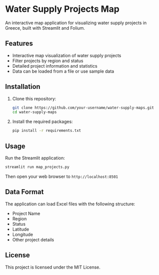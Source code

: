 # Water Supply Projects Map

An interactive map application for visualizing water supply projects in Greece, built with Streamlit and Folium.

## Features

- Interactive map visualization of water supply projects
- Filter projects by region and status
- Detailed project information and statistics
- Data can be loaded from a file or use sample data

## Installation

1. Clone this repository:
   ```bash
   git clone https://github.com/your-username/water-supply-maps.git
   cd water-supply-maps
   ```

2. Install the required packages:
   ```bash
   pip install -r requirements.txt
   ```

## Usage

Run the Streamlit application:
```bash
streamlit run map_projects.py
```

Then open your web browser to `http://localhost:8501`

## Data Format

The application can load Excel files with the following structure:
- Project Name
- Region
- Status
- Latitude
- Longitude
- Other project details

## License

This project is licensed under the MIT License.

